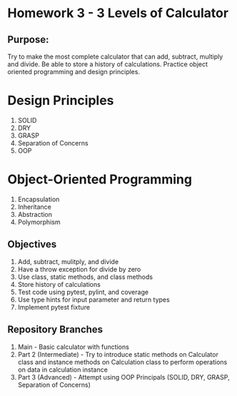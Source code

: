 # Homework 3 - 3 Levels of Calculator


## Purpose:
Try to make the most complete calculator that can add, subtract, multiply and divide. Be able to store a history of calculations. 
Practice object oriented programming and design principles.

# Design Principles
1. SOLID
2. DRY
3. GRASP
4. Separation of Concerns
5. OOP

# Object-Oriented Programming
1. Encapsulation 
2. Inheritance
3. Abstraction
4. Polymorphism


## Objectives
1. Add, subtract, mulitply, and divide
2. Have a throw exception for divide by zero
3. Use class, static methods, and class methods
4. Store history of calculations
5. Test code using pytest, pylint, and coverage
6. Use type hints for input parameter and return types
7. Implement pytest fixture


## Repository Branches
1. Main - Basic calculator with functions
2. Part 2 (Intermediate) - Try to introduce static methods on Calculator class and instance methods on Calculation class to perform operations on data in calculation instance
3. Part 3 (Advanced) - Attempt using OOP Principals (SOLID, DRY, GRASP, Separation of Concerns)